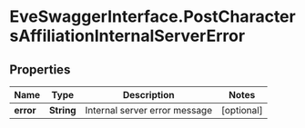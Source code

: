 # EveSwaggerInterface.PostCharactersAffiliationInternalServerError

## Properties
Name | Type | Description | Notes
------------ | ------------- | ------------- | -------------
**error** | **String** | Internal server error message | [optional] 


